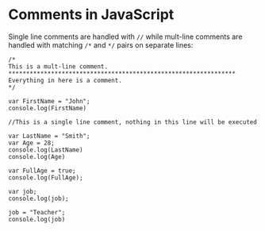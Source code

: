 # Comments in JavaScript

Single line comments are handled with `//` while mult-line comments are handled with matching `/*` and `*/` pairs on separate lines:

```
/*
This is a mult-line comment.
****************************************************************
Everything in here is a comment.
*/

var FirstName = "John";
console.log(FirstName)

//This is a single line comment, nothing in this line will be executed

var LastName = "Smith";
var Age = 28;
console.log(LastName)
console.log(Age)

var FullAge = true;
console.log(FullAge);

var job;
console.log(job);

job = "Teacher";
console.log(job)


```